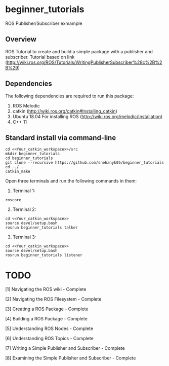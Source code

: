 # beginner_tutorials
ROS Publisher/Subscriber exmample


## Overview

ROS Tutorial to create and build a simple package with a publisher and subscriber.
Tutorial based on link (http://wiki.ros.org/ROS/Tutorials/WritingPublisherSubscriber%28c%2B%2B%29)


## Dependencies

The following dependencies are required to run this package:

1. ROS Melodic
2. catkin (http://wiki.ros.org/catkin#Installing_catkin)
3. Ubuntu 18.04 For installing ROS (http://wiki.ros.org/melodic/Installation)
4. C++ 11

## Standard install via command-line
```
cd <<Your_catkin_workspace>>/src
mkdir beginner_tutorials
cd beginner_tutorials
git clone --recursive https://github.com/snehanyk05/beginner_tutorials
cd ../..
catkin_make
```

Open three terminals and run the following commands in them:

1. Terminal 1:
```
roscore
```

2. Terminal 2:
```
cd <<Your_catkin_workspace>>
source devel/setup.bash
rosrun beginner_tutorials talker
```

3. Terminal 3:
```
cd <<Your_catkin_workspace>>
source devel/setup.bash
rosrun beginner_tutorials listener
```

# TODO
[1] Navigating the ROS wiki - Complete 

[2] Navigating the ROS Filesystem - Complete

[3] Creating a ROS Package - Complete

[4] Building a ROS Package - Complete

[5] Understanding ROS Nodes - Complete

[6] Understanding ROS Topics - Complete

[7] Writing a Simple Publisher and Subscriber - Complete

[8] Examining the Simple Publisher and Subscriber - Complete
